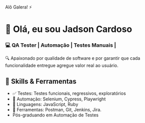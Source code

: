 Alô Galera! ⚡
# 👋 Olá, eu sou Jadson Cardoso  
### 💻 QA Tester | Automação | Testes Manuais |

🔍 Apaixonado por qualidade de software e por garantir que cada funcionalidade entregue agregue valor real ao usuário.

## 🚀 Skills & Ferramentas
- ✅ Testes: Testes funcionais, regressivos, exploratórios
- 🧪 Automação: Selenium, Cypress, Playwright
- 📜 Linguagens: JavaScript, Ruby
- 🔧 Ferramentas: Postman, Git, Jenkins, Jira. 
- Pós-graduando em Automação de Testes
<!--
**JadsonCardoso/JadsonCardoso** is a ✨ _special_ ✨ repository because its `README.md` (this file) appears on your GitHub profile.

Here are some ideas to get you started:

- 🔭 I’m currently working on ...
- 🌱 I’m currently learning ...
- 👯 I’m looking to collaborate on ...
- 🤔 I’m looking for help with ...
- 💬 Ask me about ...
- 📫 How to reach me: ...
- 😄 Pronouns: ...
- ⚡ Fun fact: ...
-->
